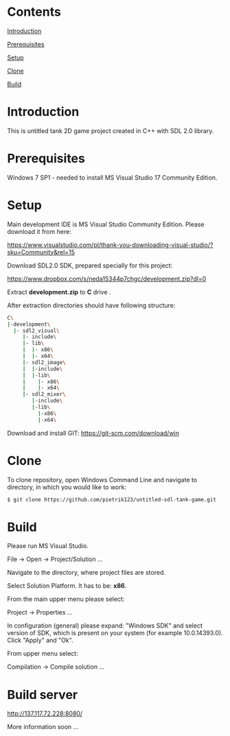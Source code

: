 # Contents
[Introduction](#introduction)

[Prerequisites](#prerequisites)

[Setup](#setup)

[Clone](#clone)

[Build](#build)

# Introduction
This is untitled tank 2D game project created in C++ with SDL 2.0 library.
# Prerequisites
Windows 7 SP1 - needed to install MS Visual Studio 17 Community Edition.
# Setup
Main development IDE is MS Visual Studio Community Edition. Please download it from here:

https://www.visualstudio.com/pl/thank-you-downloading-visual-studio/?sku=Community&rel=15

Download SDL2.0 SDK, prepared specially for this project:

https://www.dropbox.com/s/neda15344p7chgc/development.zip?dl=0

Extract <b>development.zip</b> to <b>C</b> drive .

After extraction directories should have following structure:
```sh
C\
|-development\
  |- sdl2_visual\
     |- include\
     |- lib\
     |  |- x86\
     |  |- x64\     
     |- sdl2_image\
     |  |-include\
     |  |-lib\
     |    |- x86\
     |    |- x64\  
     |- sdl2_mixer\
        |-include\
        |-lib\
          |-x86\
          |-x64\
```
Download and install GIT:
https://git-scm.com/download/win
# Clone
To clone repository, open Windows Command Line and navigate to directory, in which you would like to work:
```sh
$ git clone https://github.com/pietrik123/untitled-sdl-tank-game.git
```
# Build
Please run MS Visual Studio. 

File -> Open -> Project/Solution ...

Navigate to the directory, where project files are stored.

Select Solution Platform. It has to be: <b>x86</b>.

From the main upper menu please select:

Project -> Properties ...

In configuration (general) please expand: "Windows SDK" and select version of SDK, which is present on your system (for example 10.0.14393.0). Click "Apply" and "Ok".

From upper menu select:

Compilation -> Compile solution ... 

# Build server

http://137.117.72.228:8080/

More information soon ...


